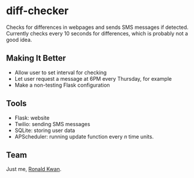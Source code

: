 diff-checker
============

Checks for differences in webpages and sends SMS messages if detected. Currently checks every 10 seconds for differences, which is probably not a good idea.

Making It Better
----------------

* Allow user to set interval for checking
* Let user request a message at 6PM every Thursday, for example
* Make a non-testing Flask configuration

Tools
-----

* Flask: website
* Twilio: sending SMS messages
* SQLite: storing user data
* APScheduler: running update function every *n* time units.

Team
----

Just me, [Ronald Kwan](http://www.ocf.berkeley.edu/~rkwan/).